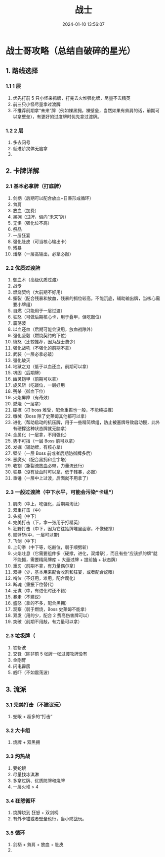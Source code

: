﻿---
title: 战士
date: 2024-01-10 13:56:07
---

# 战士哥攻略（总结自破碎的星光）

## 1. 路线选择

### 1.1 1 层

1. 优先打前 5 只小怪来抓牌，打完去火堆强化牌，尽量不去精英
2. 前三只小怪尽量拿过渡牌
3. 不推荐前期拿“未来”牌（例如裸黑拥，裸壁垒，当然如果有耸肩的话，前期可以拿壁垒），有更好的过度牌时优先拿过渡牌。

### 1.2 2 层

1. 多去问号
2. 低进阶灵体无脑拿
3. 

## 2. 卡牌详解

### 2.1 基本必拿牌（打底牌）

1. 剑柄（后期可以配合放血+日晷形成循环）
2. 耸肩
3. 放血（加费）
4. 黑拥（过牌，偏向“未来”牌）
5. 无惧（强化位不高）
6. 祭品
7. 一层狂宴
8. 强化肚皮（可当核心输出卡）
9. 残暴
10. 燔祭（一层高输出，必拿必敲）

### 2.2 优质过渡牌

1. 御血术（高级优质过渡）
2. 战专
3. 燃烧契约（大前期不好用）
4. 撕裂（配合残暴和放血，残暴的抓位较高，不能沉底，辅助输出牌，当核心需要小牌组）
5. 自燃（只能用于一层过渡）
6. 狂怒（可做后期核心卡，用于叠甲，但吃敲位）
7. 震荡波
8. 以血还血（后期可能会没用，放血战除外）
9. 强化坚毅（燃烧契约的下位）
10. 愤怒（比较推荐，因为战士费少）
11. 强化战吼（不强化的前期不拿）
12. 武装（一层必拿必敲）
13. 强化破灭
14. 地狱之刃（低于以血还血，前期可以拿）
15. 巩固（后期牌）
16. 幽灵铠甲（前期可以拿）
17. 旋风斩（吃敲位，一层好用
18. 残杀（御血下位）
19. 火焰屏障（有奇效）
20. 燃烧（一层拿）
21. 硬撑（打 boss 难受，配合重振也一般，不能纯振撑）
22. 缴械（Boss 除了史莱姆其他都可以拿）
23. 进化（帮助启动的抗压牌，用于一些精简牌组，防止被塞牌导致启动慢，此外有硬撑这种状态牌就无脑拿）
24. 金属化（一层拿，不用强化）
25. 势不可挡（一层 Boss 前可以拿）
26. 发掘（辅助牌，有核心拿）
27. 壁垒（一层 Boss 前或者后期防御牌多后）
28. 恶魔火（配合黑拥和金字塔）
29. 收割（撕裂流放血必带，力量流还行）
30. 狂暴（没有放血时可以拿，低于残暴，必敲）
31. 重锤（一层中上过渡，后面就不用拿了）

### 2.3 一般过渡牌（中下水平，可能会污染“卡组”）

1. 肌肉（中上，吃强化，后期易淘汰）
2. 双重打击（中）
3. 头槌（中下）
4. 完美打击（下，拿一张用于打精英）
5. 狂野打击（中下，因为它往抽牌堆里面塞，不像硬撑）
6. 顺劈斩(中，一层可以带)
7. 飞剑（中下）
8. 上勾拳（中下等，吃敲位，弱于顺劈斩）
9. 火焰吐息（它需要组件多（硬撑，进化，双燔祭），而且有些“应该抓的牌”就不能抓，需要精简牌库 + 大量过牌 + 提前抽 + 状态牌）
10. 重刃（前期不拿，有力量偶尔拿）
11. 双持（少，基本用来配合收割和狂宴，或者配合蛇眼）
12. 哨位（不好用，难用，配合腐化）
13. 断魂（重振下位替代）
14. 无谋（中，有进化时还不错）
15. 暴走（不建议）
16. 盛怒（拿的不多，配合黑拥）
17. 观察（弱于燃烧，Boss 史莱姆不能拿）
18. 双发（用的少，配合 2 费高伤害牌可以）
19. 突破（前期不用敲，有力量可以拿）

### 2.3 垃圾牌（

1. 铁斩波
2. 交锋（除非前 5 张牌一张过渡攻牌没有
3. 金刚臂
4. 闪电霹雳
5. 威吓（不如震荡波）

## 3. 流派

### 3.1 完美打击（不建议玩）

1. 蛇眼 + 超多的“打击”

### 3.2 大卡组

1. 烧牌 + 双黑拥

### 3.3 灼热战

1. 要蛇眼
2. 尽量找冰淇淋
3. 多拿过牌、优质防牌和烧牌
4. 一层火堆 > 4

### 3.4 狂怒循环

1. 烧牌烧到 狂怒 + 双剑柄
2. 有外卡钳或者壁垒也行，当小防战玩。

### 3.5 循环

1. 剑柄 + 耸肩 + 放血 + 肚皮
2. 
